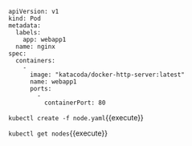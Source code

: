 

```
apiVersion: v1
kind: Pod
metadata: 
  labels: 
    app: webapp1
  name: nginx
spec: 
  containers: 
    - 
      image: "katacoda/docker-http-server:latest"
      name: webapp1
      ports: 
        - 
          containerPort: 80
```
`kubectl create -f node.yaml`{{execute}}

`kubectl get nodes`{{execute}}

